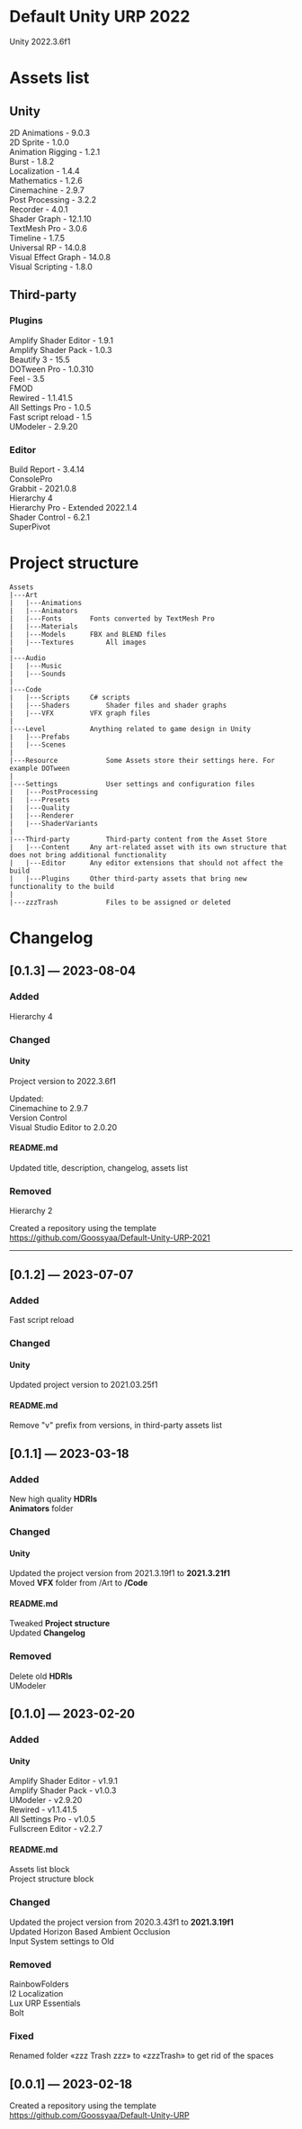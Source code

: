 # Default Unity URP 2022
Unity 2022.3.6f1
  
# Assets list
## Unity
2D Animations - 9.0.3  
2D Sprite - 1.0.0  
Animation Rigging - 1.2.1  
Burst - 1.8.2  
Localization - 1.4.4  
Mathematics - 1.2.6  
Cinemachine - 2.9.7  
Post Processing - 3.2.2  
Recorder - 4.0.1  
Shader Graph - 12.1.10  
TextMesh Pro - 3.0.6  
Timeline - 1.7.5  
Universal RP - 14.0.8  
Visual Effect Graph - 14.0.8  
Visual Scripting - 1.8.0  
  
## Third-party
### Plugins
Amplify Shader Editor - 1.9.1  
Amplify Shader Pack - 1.0.3  
Beautify 3 - 15.5  
DOTween Pro - 1.0.310  
Feel - 3.5  
FMOD  
Rewired - 1.1.41.5  
All Settings Pro - 1.0.5  
Fast script reload - 1.5  
UModeler - 2.9.20  
  
### Editor
Build Report - 3.4.14  
ConsolePro  
Grabbit - 2021.0.8  
Hierarchy 4  
Hierarchy Pro - Extended 2022.1.4  
Shader Control - 6.2.1  
SuperPivot  
  
# Project structure
```
Assets
|---Art
|	|---Animations
|	|---Animators
|	|---Fonts		Fonts converted by TextMesh Pro 
|	|---Materials
|	|---Models		FBX and BLEND files
|	|---Textures		All images 
|
|---Audio
|	|---Music
|	|---Sounds
|
|---Code
| 	|---Scripts		C# scripts
| 	|---Shaders 		Shader files and shader graphs
|	|---VFX			VFX graph files
|
|---Level 			Anything related to game design in Unity
| 	|---Prefabs
| 	|---Scenes
|
|---Resource			Some Assets store their settings here. For example DOTween
|
|---Settings			User settings and configuration files
| 	|---PostProcessing
| 	|---Presets
| 	|---Quality
| 	|---Renderer
| 	|---ShaderVariants
|
|---Third-party			Third-party content from the Asset Store
| 	|---Content		Any art-related asset with its own structure that does not bring additional functionality
| 	|---Editor		Any editor extensions that should not affect the build
| 	|---Plugins		Other third-party assets that bring new functionality to the build
|
|---zzzTrash			Files to be assigned or deleted

```



# Changelog
## [0.1.3] — 2023-08-04

### Added 
Hierarchy 4  

### Changed
#### Unity
Project version to 2022.3.6f1  

Updated:  
Cinemachine to 2.9.7  
Version Control  
Visual Studio Editor to 2.0.20  

#### README.md
Updated title, description, changelog, assets list

### Removed 
Hierarchy 2  

Created a repository using the template https://github.com/Goossyaa/Default-Unity-URP-2021
  
---
  
## [0.1.2] — 2023-07-07

### Added
Fast script reload

### Changed
#### Unity
Updated project version to 2021.03.25f1

#### README.md
Remove "v" prefix from versions, in third-party assets list



## [0.1.1] — 2023-03-18

### Added
New high quality **HDRIs**  
**Animators** folder


### Changed
#### Unity
Updated the project version from 2021.3.19f1 to **2021.3.21f1**  
Moved **VFX** folder from /Art to **/Code**

#### README.md
Tweaked **Project structure**  
Updated **Changelog**


### Removed
Delete old **HDRIs**  
UModeler


## [0.1.0] — 2023-02-20

### Added
#### Unity
Amplify Shader Editor - v1.9.1  
Amplify Shader Pack - v1.0.3  
UModeler - v2.9.20  
Rewired - v1.1.41.5  
All Settings Pro - v1.0.5  
Fullscreen Editor - v2.2.7
#### README.md
Assets list block  
Project structure block  

### Changed
Updated the project version from 2020.3.43f1 to **2021.3.19f1**  
Updated Horizon Based Ambient Occlusion  
Input System settings to Old  

### Removed
RainbowFolders  
I2 Localization  
Lux URP Essentials  
Bolt  

### Fixed 
Renamed folder «zzz Trash zzz» to «zzzTrash» to get rid of the spaces  
  
## [0.0.1] — 2023-02-18

Created a repository using the template https://github.com/Goossyaa/Default-Unity-URP  
